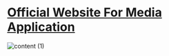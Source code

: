
  # <a href="https://master--stupendous-figolla-43e41f.netlify.app/" target="_blank">Official Website For Media Application</a>
![content (1)](https://github.com/DuyThong28/Official-Website-For-Media-Application/assets/116278919/e7394881-ed42-44ca-a495-24e2753a2e79)

  


  
